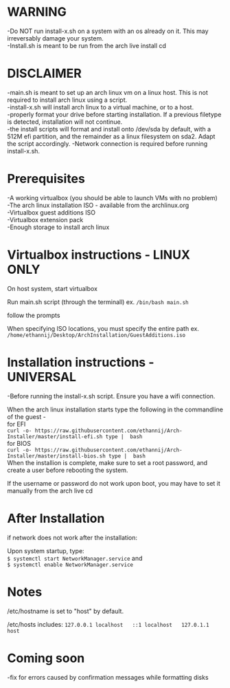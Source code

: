 # WARNING
-Do NOT run install-x.sh on a system with an os already on it. This may irreversably damage your system.  
-Install.sh is meant to be run from the arch live install cd  
  
# DISCLAIMER
-main.sh is meant to set up an arch linux vm on a linux host. This is not required to install arch linux using a script.  
-install-x.sh will install arch linux to a virtual machine, or to a host.  
-properly format your drive before starting installation. If a previous filetype is detected, installation will not continue.  
-the install scripts will format and install onto /dev/sda by default, with a 512M efi partition, and the remainder as a linux filesystem on sda2. Adapt the script accordingly.
-Network connection is required before running install-x.sh.   

# Prerequisites  
-A working virtualbox (you should be able to launch VMs with no problem)  
-The arch linux installation ISO - available from the archlinux.org  
-Virtualbox guest additions ISO  
-Virtualbox extension pack  
-Enough storage to install arch linux  
  
# Virtualbox instructions - LINUX ONLY  
On host system, start virtualbox  
  
Run main.sh script (through the terminall) ex. `/bin/bash main.sh`  
  
follow the prompts  
  
When specifying ISO locations, you must specify the entire path ex. `/home/ethannij/Desktop/ArchInstallation/GuestAdditions.iso`  
# Installation instructions - UNIVERSAL  
-Before running the install-x.sh script. Ensure you have a wifi connection.  
  
When the arch linux installation starts type the following in the commandline of the guest -  
  for EFI  
`curl -o- https://raw.githubusercontent.com/ethannij/Arch-Installer/master/install-efi.sh type | 
bash`  
  for BIOS  
  `curl -o- https://raw.githubusercontent.com/ethannij/Arch-Installer/master/install-bios.sh type | 
bash`  
When the installion is complete, make sure to set a root password, and create a user before rebooting the system.  

  
If the username or password do not work upon boot, you may have to set it manually from the arch live cd  

# After Installation  
if network does not work after the installation:  

Upon system startup, type:  
`$ systemctl start NetworkManager.service` and  
`$ systemctl enable NetworkManager.service`  

# Notes  
/etc/hostname is set to "host" by default.

/etc/hosts includes: ```127.0.0.1 localhost  
::1 localhost  
127.0.1.1 host```

# Coming soon    
-fix for errors caused by confirmation messages while formatting disks  
